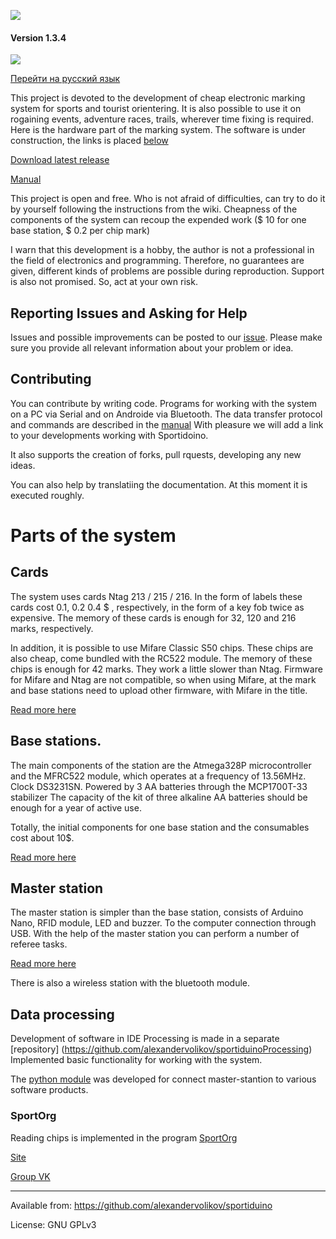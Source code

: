 ﻿![](https://raw.githubusercontent.com/alexandervolikov/sportiduino/master/Images/logo.png)

#### Version 1.3.4

![](https://raw.githubusercontent.com/alexandervolikov/sportIDuino/master/Images/Sportiduino.JPG)

[Перейти на русский язык](https://github.com/alexandervolikov/sportiduino/blob/master/README.ru.md)

This project is devoted to the development of cheap electronic marking system for sports and tourist orientering. It is also possible to use it on rogaining events, adventure races, trails, wherever time fixing is required. Here is the hardware part of the marking system. The software is under construction, the links is placed [below](https://github.com/alexandervolikov/sportiduino#data-processing)

[Download latest release](https://github.com/alexandervolikov/sportiduino/releases)

[Manual](https://github.com/alexandervolikov/sportiduino/blob/master/Doc/en.md)

This project is open and free. Who is not afraid of difficulties, can try to do it by yourself following the instructions from the wiki. Сheapness of the components of the system can recoup the expended work ($ 10 for one base station, $ 0.2 per chip mark)

I warn that this development is a hobby, the author is not a professional in the field of electronics and programming. Therefore, no guarantees are given, different kinds of problems are possible during reproduction. Support is also not promised. So, act at your own risk. 

## Reporting Issues and Asking for Help

Issues and possible improvements can be posted to our [issue](https://github.com/alexandervolikov/sportiduino/issues). Please make sure you provide all relevant information about your problem or idea.

## Contributing

You can contribute by writing code. Programs for working with the system on a PC via Serial and on Androide via Bluetooth. The data transfer protocol and commands are described in the [manual](https://github.com/alexandervolikov/sportiduino/blob/master/Doc/en/MasterStation.md)  With pleasure we will add a link to your developments working with Sportidoino.

It also supports the creation of forks, pull rquests, developing any new ideas.

You can also help by translatiing the documentation. At this moment it is executed roughly.

# Parts of the system

## Cards

The system uses cards Ntag 213 / 215 / 216. In the form of labels these cards cost 0.1, 0.2 0.4 $ , respectively, in the form of a key fob twice as expensive. The memory of these cards is enough for 32, 120 and 216 marks, respectively.

In addition, it is possible to use Mifare Classic S50 chips. These chips are also cheap, come bundled with the RC522 module. The memory of these chips is enough for 42 marks. They work a little slower than Ntag. Firmware for Mifare and Ntag are not compatible, so when using Mifare, at the mark and base stations need to upload other firmware, with Mifare in the title.

[Read more here](https://github.com/alexandervolikov/sportiduino/blob/master/Doc/en/Card.md)

## Base stations.

The main components of the station are the Atmega328P microcontroller and the MFRC522 module, which operates at a frequency of 13.56MHz. Clock DS3231SN. Powered by 3 AA batteries through the MCP1700T-33 stabilizer
The capacity of the kit of three alkaline AA batteries should be enough for a year of active use.

Totally, the initial components for one base station and the consumables cost about 10$.

[Read more here](https://github.com/alexandervolikov/sportiduino/blob/master/Doc/en/BaseStation.md)

## Master station

The master station is simpler than the base station, consists of Arduino Nano, RFID module, LED and buzzer.
To the computer connection through USB. With the help of the master station you can perform a number of referee tasks.

[Read more here](https://github.com/alexandervolikov/sportiduino/blob/master/Doc/en/MasterStation.md)

There is also a wireless station with the bluetooth module. 

## Data processing

Development of software in IDE Processing is made in a separate [repository] (https://github.com/alexandervolikov/sportiduinoProcessing) Implemented basic functionality for working with the system.

The [python module](https://github.com/alexandervolikov/sportiduinoPython) was developed for connect master-stantion to various software products.

### SportOrg

Reading chips is implemented in the program [SportOrg](https://github.com/sportorg/pysport)

[Site](http://sportorg.o-ural.ru/)

[Group VK](https://vk.com/sportorgpro)

***********
Available from:  https://github.com/alexandervolikov/sportiduino
 
License:         GNU GPLv3
